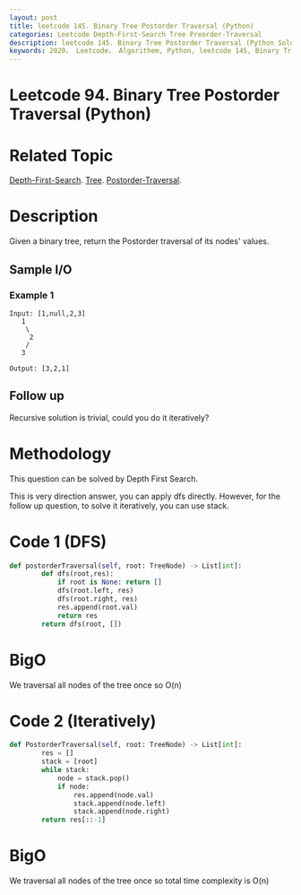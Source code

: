 ```yaml
---
layout: post
title: leetcode 145. Binary Tree Postorder Traversal (Python)
categories: Leetcode Depth-First-Search Tree Preorder-Traversal
description: leetcode 145. Binary Tree Postorder Traversal (Python Solution)
keywords: 2020， Leetcode， Algorithem, Python, leetcode 145, Binary Tree Postorder Traversal, zhenyu, Depth-First-Search, DFS, Depth First Search, Tree, tree, Postorder-Traversal,  Postorder Traversal
---
```


# Leetcode 94. Binary Tree Postorder Traversal (Python)

# Related Topic
<a href="/categories/#Depth-First-Search" target="_blank"> Depth-First-Search</a>.
<a href="/categories/#Tree" target="_blank"> Tree</a>.
<a href="/categories/#Postorder-Traversal" target="_blank"> Postorder-Traversal</a>.

# Description
Given a binary tree, return the Postorder traversal of its nodes' values.

## Sample I/O

### Example 1
```
Input: [1,null,2,3]
   1
    \
     2
    /
   3

Output: [3,2,1]
```

## Follow up
Recursive solution is trivial, could you do it iteratively?


# Methodology
This question can be solved by Depth First Search.

This is very direction answer, you can apply dfs directly. However, for the follow up question, to solve it iteratively, you can use stack.

# Code 1 (DFS)
```python
def postorderTraversal(self, root: TreeNode) -> List[int]:
        def dfs(root,res):
            if root is None: return []
            dfs(root.left, res)
            dfs(root.right, res)
            res.append(root.val)
            return res
        return dfs(root, [])
```
# BigO
We traversal all nodes of the tree once so O(n)

# Code 2 (Iteratively)
```python
def PostorderTraversal(self, root: TreeNode) -> List[int]:
        res = []
        stack = [root]
        while stack:
            node = stack.pop()
            if node:
                res.append(node.val)
                stack.append(node.left)
                stack.append(node.right)
        return res[::-1]
```
# BigO
We traversal all nodes of the tree once so total time complexity is O(n)
